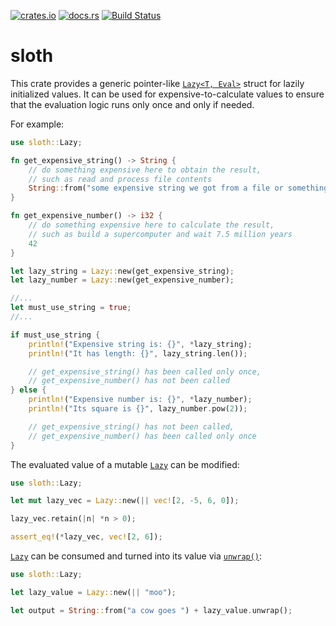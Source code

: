 [![crates.io](http://meritbadge.herokuapp.com/sloth)](https://crates.io/crates/sloth)
[![docs.rs](https://docs.rs/sloth/badge.svg)](https://docs.rs/sloth)
[![Build Status](https://travis-ci.org/terrapass/rs-sloth.svg?branch=master)](https://travis-ci.org/terrapass/rs-sloth)

# sloth

This crate provides a generic pointer-like [`Lazy<T, Eval>`](https://docs.rs/sloth/0.2.0/sloth/struct.Lazy.html) struct for lazily initialized values.
It can be used for expensive-to-calculate values to ensure that the evaluation logic runs
only once and only if needed.

For example:
```rust
use sloth::Lazy;

fn get_expensive_string() -> String {
    // do something expensive here to obtain the result,
    // such as read and process file contents
    String::from("some expensive string we got from a file or something")
}

fn get_expensive_number() -> i32 {
    // do something expensive here to calculate the result,
    // such as build a supercomputer and wait 7.5 million years
    42
}

let lazy_string = Lazy::new(get_expensive_string);
let lazy_number = Lazy::new(get_expensive_number);

//...
let must_use_string = true;
//...

if must_use_string {
    println!("Expensive string is: {}", *lazy_string);
    println!("It has length: {}", lazy_string.len());

    // get_expensive_string() has been called only once,
    // get_expensive_number() has not been called
} else {
    println!("Expensive number is: {}", *lazy_number);
    println!("Its square is {}", lazy_number.pow(2));

    // get_expensive_string() has not been called,
    // get_expensive_number() has been called only once
}

```

The evaluated value of a mutable [`Lazy`](https://docs.rs/sloth/0.2.0/sloth/struct.Lazy.html) can be modified:
```rust
use sloth::Lazy;

let mut lazy_vec = Lazy::new(|| vec![2, -5, 6, 0]);

lazy_vec.retain(|n| *n > 0);

assert_eq!(*lazy_vec, vec![2, 6]);
```

[`Lazy`](https://docs.rs/sloth/0.2.0/sloth/struct.Lazy.html) can be consumed and turned into its value via [`unwrap()`](https://docs.rs/sloth/0.2.0/sloth/struct.Lazy.html#method.unwrap):
```rust
use sloth::Lazy;

let lazy_value = Lazy::new(|| "moo");

let output = String::from("a cow goes ") + lazy_value.unwrap();
```
